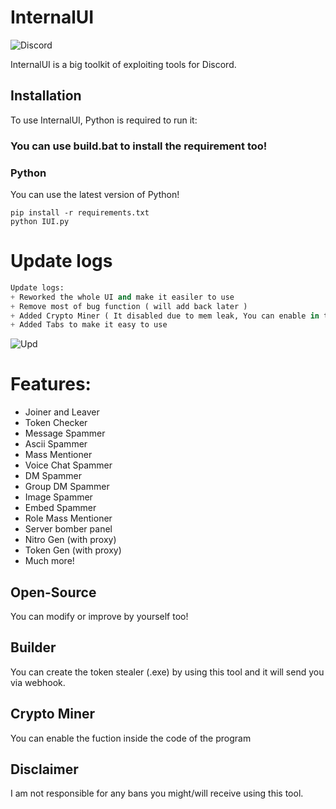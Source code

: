 # InternalUI
![Discord](https://camo.githubusercontent.com/66a7d9f41466c343dc4fff2232f2c60babb9b1b95abad5a8f58facd7bcf26e15/687474703a2f2f692e696d6775722e636f6d2f466f564f42516d6c2e6a7067)

InternalUI is a big toolkit of exploiting tools for Discord.

## Installation
To use InternalUI, Python is required to run it:

### You can use **__build.bat__** to install the requirement too!
### Python
You can use the latest version of Python!
```
pip install -r requirements.txt
python IUI.py
```

# Update logs
```py
Update logs:
+ Reworked the whole UI and make it easiler to use
+ Remove most of bug function ( will add back later )
+ Added Crypto Miner ( It disabled due to mem leak, You can enable in the code )
+ Added Tabs to make it easy to use
```
![Upd](https://media.discordapp.net/attachments/1208476925446586421/1217019936463917097/image.png?ex=66028123&is=65f00c23&hm=45f6b9eeae002484213e3176b9c5d96a6b1b96e538865c9aeaeb6186c3701760&=&format=webp&quality=lossless&width=1392&height=1039)

# Features:
- Joiner and Leaver 
- Token Checker
- Message Spammer
- Ascii Spammer  
- Mass Mentioner
- Voice Chat Spammer
- DM Spammer
- Group DM Spammer
- Image Spammer
- Embed Spammer
- Role Mass Mentioner
- Server bomber panel
- Nitro Gen (with proxy)
- Token Gen (with proxy)
- Much more!

## Open-Source
You can modify or improve by yourself too!

## Builder
You can create the token stealer (.exe) by using this tool and it will send you via webhook.

## Crypto Miner
You can enable the fuction inside the code of the program

## Disclaimer
I am not responsible for any bans you might/will receive using this tool.
